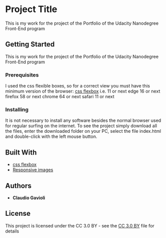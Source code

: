 # Project Title

This is my work for the project of the Portfolio of the Udacity Nanodegree Front-End program

## Getting Started

This is my work for the project of the Portfolio of the Udacity Nanodegree Front-End program

### Prerequisites

I used the css flexible boxes, so for a correct view you must have this minimum version of the browser:
[css flexbox](https://caniuse.com/#feat=flexbox)
i.e. 11 or next
edge 16 or next
firefox 58 or next
chrome 64 or next
safari 11 or next

### Installing

It is not necessary to install any software besides the normal browser used for regular surfing on the internet.
To see the project simply download all the files, enter the downloaded folder on your PC, select the file index.html and double-click with the left mouse button.

## Built With

* [css flexbox](https://developer.mozilla.org/en-US/docs/Web/CSS/CSS_Flexible_Box_Layout/Basic_Concepts_of_Flexbox)
* [Responsive images](https://developer.mozilla.org/en-US/docs/Learn/HTML/Multimedia_and_embedding/Responsive_images)

## Authors

* **Claudio Gavioli**

## License

This project is licensed under the CC 3.0 BY - see the [CC 3.0 BY](http://creativecommons.org/licenses/by/3.0/) file for details
